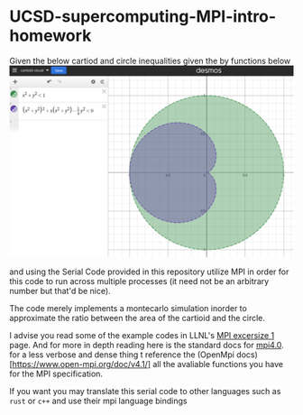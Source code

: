 # UCSD-supercomputing-MPI-intro-homework

Given the below cartiod and circle inequalities given the by functions below
![Cartioid](https://github.com/Kwaitv/UCSD-supercomputing-MPI-intro-homework/blob/main/cartiod.jpg)

and using the Serial Code provided in this repository utilize MPI in order for this code to run across multiple processes (it need not be an arbitrary number but that'd be nice).

The code merely implements a montecarlo simulation inorder to approximate the ratio between the area of the cartioid and the circle.

I advise you read some of the example codes in LLNL's [MPI excersize 1](https://hpc-tutorials.llnl.gov/mpi/exercise_1/) page. And for more in depth reading here is the standard docs for [mpi4.0](https://www.mpi-forum.org/docs/mpi-4.0/mpi40-report.pdf). for a less verbose and dense thing t reference the (OpenMpi docs)[https://www.open-mpi.org/doc/v4.1/] all the avaliable functions you have for the MPI specification.

If you want you may translate this serial code to other languages such as `rust` or `c++` and use their mpi language bindings